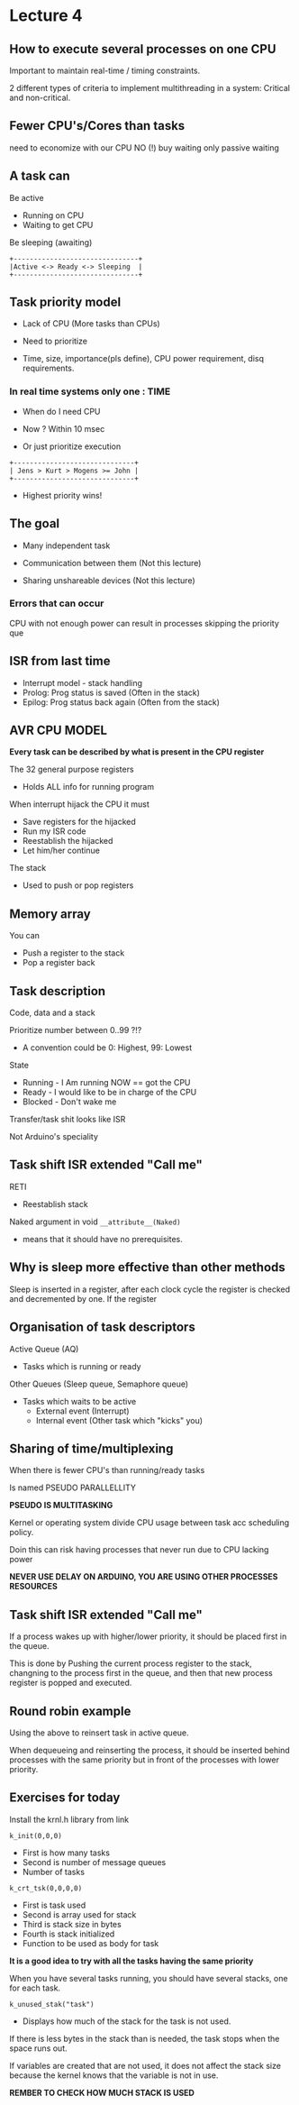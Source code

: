 # Lecture 4

## How to execute several processes on one CPU

Important to maintain real-time / timing constraints.

2 different types of criteria to implement multithreading in a system:
Critical and non-critical.

## Fewer CPU's/Cores than tasks
need to economize with our CPU
NO  (!) buy waiting only passive waiting

## A task can

Be active
- Running on CPU
- Waiting to get CPU

Be sleeping (awaiting)

```
+-------------------------------+
|Active <-> Ready <-> Sleeping	|
+-------------------------------+
```

## Task priority model

- Lack of CPU (More tasks than CPUs)

- Need to prioritize

- Time, size, importance(pls define), CPU power requirement, disq requirements.

### In real time systems only one : TIME

- When do I need CPU

- Now ? Within 10 msec

- Or just prioritize execution
```
+------------------------------+
| Jens > Kurt > Mogens >= John |
+------------------------------+
```
- Highest priority wins!

## The goal
- Many independent task

- Communication between them (Not this lecture)

- Sharing unshareable devices (Not this lecture)

### Errors that can occur
CPU with not enough power can result in processes skipping the priority que

## ISR from last time
- Interrupt model - stack handling
- Prolog: Prog status is saved (Often in the stack)
- Epilog: Prog status back again (Often from the stack)


## AVR CPU MODEL
__Every task can be described by what is present in the CPU register__

The 32 general purpose registers
- Holds ALL info for running program

When interrupt hijack the CPU it must
- Save registers for the hijacked
- Run my ISR code
- Reestablish the hijacked
- Let him/her continue

The stack
- Used to push or pop registers

Memory array
- 

You can
- Push a register to the stack
- Pop a register back

## Task description
Code, data and a stack

Prioritize number between 0..99 ?!?
- A convention could be 0: Highest, 99: Lowest

State
- Running	- I Am running NOW == got the CPU
- Ready		- I would like to be in charge of the CPU
- Blocked	- Don't wake me

Transfer/task shit looks like ISR

Not Arduino's speciality

## Task shift ISR extended "Call me"
RETI
- Reestablish stack

Naked argument in void ```__attribute__(Naked)```
- means that it should have no prerequisites.

## Why is sleep more effective than other methods 
Sleep is inserted in a register, after each clock cycle the register is checked and decremented by one. If the register  

## Organisation of task descriptors

Active Queue (AQ)
- Tasks which is running or ready

Other Queues (Sleep queue, Semaphore queue)
- Tasks which waits to be active
	- External event (Interrupt)
	- Internal event (Other task which "kicks" you)

## Sharing of time/multiplexing

When there is fewer CPU's than running/ready tasks

Is named PSEUDO PARALLELLITY

__PSEUDO IS MULTITASKING__

Kernel or operating system divide CPU usage between task acc scheduling policy.

Doin this can risk having processes that never run due to CPU lacking power

__NEVER USE DELAY ON ARDUINO, YOU ARE USING OTHER PROCESSES RESOURCES__

## Task shift ISR extended "Call me"

If a process wakes up with higher/lower priority, it should be placed first in the queue.

This is done by Pushing the current process register to the stack, changning to the process first in the queue, and then that new process register is popped and executed.

## Round robin example

Using the above to reinsert task in active queue.

When dequeueing and reinserting the process, it should be inserted behind processes with the same priority but in front of the processes with lower priority.

## Exercises for today
Install the krnl.h library from link

```k_init(0,0,0)```
- First is how many tasks
- Second is number of message queues
- Number of tasks

```k_crt_tsk(0,0,0,0)```
- First is task used
- Second is array used for stack
- Third is stack size in bytes
- Fourth is stack initialized
- Function to be used as body for task

__It is a good idea to try with all the tasks having the same priority__

When you have several tasks running, you should have several stacks, one for each task.

```k_unused_stak("task")```
- Displays how much of the stack for the task is not used.

If there is less bytes in the stack than is needed, the task stops when the space runs out.

If variables are created that are not used, it does not affect the stack size because the kernel knows that the variable is not in use.

__REMBER TO CHECK HOW MUCH STACK IS USED__